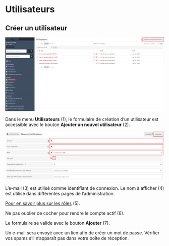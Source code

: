 # Utilisateurs

## Créer un utilisateur

![Liste des utilisateurs](assets/liste-utilisateurs.png)

Dans le menu **Utilisateurs** (1), le formulaire de création d’un utilisateur est
accessible avec le bouton **Ajouter un nouvel utilisateur** (2).

![Formulaire de création d'un utlisateur](assets/creation-utilisateur.png)

L’e-mail (3) est utilisé comme identifiant de connexion.
Le nom à afficher (4) est utilisé dans différentes pages de l’administration.

[Pour en savoir plus sur les rôles](https://omeka.org/s/docs/user-manual/admin/users/#roles-and-permissions) (5).

Ne pas oublier de cocher pour rendre le compte actif (6).

Le formulaire se valide avec le bouton **Ajouter** (7).

Un e-mail sera envoyé avec un lien afin de créer un mot de passe. Vérifier vos spams s’il n’apparaît pas dans votre boîte de réception.